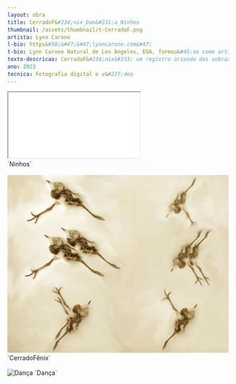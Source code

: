 ```yaml
---
layout: obra
title: CerradoF&#234;nix_Dan&#231;a_Ninhos
thumbnail: /assets/thumbnail/t-CerradoF.png
artista: Lynn Carone
l-bio: https&#58;&#47;&#47;lynncarone.com&#47;
t-bio: Lynn Carone Natural de Los Angeles, EUA, formou&#45;se como artista na FAAP, SP, 1988. Atualmente vive em Bras&#237;lia, lecionou Artes e &#233; mestre em Arte e tecnologia na Universidade de Bras&#237;lia &#40;UnB&#41;. Sua pesquisa art&#237;stica envolve práticas de “site specific”, fotografia, v&#237;deo instala&#231;&#245;es, objeto e gravura.Fizeram parte de sua forma&#231;&#227;o artistas renomados como Carlos Fajardo, Edith Derdik, Nuno Ramos, Carmela Gross, Evandro Carlos Jardim, Suzette Venturelli, Denise Camargo. Participou de exposi&#231;&#245;es internacionais como “Fish eye”&#47; Cardiff, o seminário Internacional de arte e Natureza&#47;USP, Panoramas, Val&#234;ncia&#47;Espanha e Link2021 art&design em Auckland&#47;New Zeland, IX Cinabeh, e de diversas exposi&#231;&#245;es coletivas e individuais no Brasil como Pa&#231;o das Artes&#47;SP, MAC de Curitiba e de Campinas, MARP de Ribeir&#227;o Preto, Sesc Amapá e Pinheiros&#47;SP, Pinacoteca de Sorocaba e de Botucatu&#47;SP, Casa de Cultura da Am&#233;rica Latina &#40;CAO&#41; e Museu Nacional da República em Bras&#237;lia, entre outros. Dois de seus trabalhos foram adquiridos pelos acervos da Pinacoteca de S&#227;o Paulo e Galeria Dez de Bras&#237;lia.
texto-descricao: CerradoF&#234;nix&#233; um registro oriundo das sobras de um inc&#234;ndio no ambiente do cerrado e da rápida rea&#231;&#227;o da natureza que surpreendentemente reage tal qual a ave f&#234;nix ressurgindo das próprias cinzas.Dan&#231;aSeca&#233; o triste registro de filhotes dos pássaros chamados Quero&#45;quero e que n&#227;o resistiram ao per&#237;odo da seca, morrendo aos poucos, provocando uma desesperada dan&#231;a de seus pais em torno dos filhotes que foram sucumbindo uma a um de uma ninhada de tr&#234;s. Esses pássaros n&#227;o desistem nunca de fazerem seus ninhos em locais expostos e mesmo com a perda de seus filhotes, demonstram muita resili&#234;ncia.Ninhos s&#227;o assustadores aglomerados de cupins que saem de suas tocas, buracos t&#227;o comuns nas terras duras do cerrado. Apesar de sua assustadora presen&#231;a, cumprem um papel importante no bioma do cerrado com uma fun&#231;&#227;o ecológica que inclui a aera&#231;&#227;o do solo, decomposi&#231;&#227;o de mat&#233;ria orgânica e reciclagem de nutrientes do solo. Seus ninhos oferecem abrigo para o habitat de diversas esp&#233;cies de animais e plantas.
ano: 2023
tecnica: Fotografia digital e v&#237;deo
---
```

<div class="embed-responsive embed-responsive-16by9">
    <iframe class="embed-responsive-item" src="/assets/videos/CerradoF.mp4"></iframe>
</div>
  `Ninhos`<br><br>

  <img src="/assets/obras/CerradoF/1.png" alt="CerradoFênix" class="img-fluid d-block">
  `CerradoFênix`<br>  <br>
  <img src="/assets/obras/CerradoF/2.jpeg" alt="Dança" class="img-fluid d-block">
  `Dança`<br><br>


